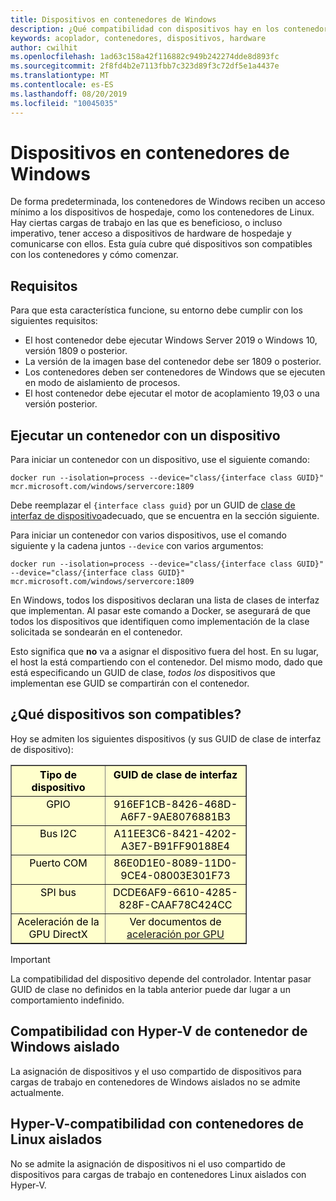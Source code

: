 ```yaml
---
title: Dispositivos en contenedores de Windows
description: ¿Qué compatibilidad con dispositivos hay en los contenedores de Windows?
keywords: acoplador, contenedores, dispositivos, hardware
author: cwilhit
ms.openlocfilehash: 1ad63c158a42f116882c949b242274dde8d893fc
ms.sourcegitcommit: 2f8fd4b2e7113fbb7c323d89f3c72df5e1a4437e
ms.translationtype: MT
ms.contentlocale: es-ES
ms.lasthandoff: 08/20/2019
ms.locfileid: "10045035"
---
```

# <a name="devices-in-containers-on-windows"></a>Dispositivos en contenedores de Windows

De forma predeterminada, los contenedores de Windows reciben un acceso mínimo a los dispositivos de hospedaje, como los contenedores de Linux. Hay ciertas cargas de trabajo en las que es beneficioso, o incluso imperativo, tener acceso a dispositivos de hardware de hospedaje y comunicarse con ellos. Esta guía cubre qué dispositivos son compatibles con los contenedores y cómo comenzar.

## <a name="requirements"></a>Requisitos

Para que esta característica funcione, su entorno debe cumplir con los siguientes requisitos:
- El host contenedor debe ejecutar Windows Server 2019 o Windows 10, versión 1809 o posterior.
- La versión de la imagen base del contenedor debe ser 1809 o posterior.
- Los contenedores deben ser contenedores de Windows que se ejecuten en modo de aislamiento de procesos.
- El host contenedor debe ejecutar el motor de acoplamiento 19,03 o una versión posterior.

## <a name="run-a-container-with-a-device"></a>Ejecutar un contenedor con un dispositivo

Para iniciar un contenedor con un dispositivo, use el siguiente comando:

```shell
docker run --isolation=process --device="class/{interface class GUID}" mcr.microsoft.com/windows/servercore:1809
```

Debe reemplazar el `{interface class guid}` por un GUID de [clase de interfaz de dispositivo](https://docs.microsoft.com/windows-hardware/drivers/install/overview-of-device-interface-classes)adecuado, que se encuentra en la sección siguiente.

Para iniciar un contenedor con varios dispositivos, use el comando siguiente y la cadena juntos `--device` con varios argumentos:

```shell
docker run --isolation=process --device="class/{interface class GUID}" --device="class/{interface class GUID}" mcr.microsoft.com/windows/servercore:1809
```

En Windows, todos los dispositivos declaran una lista de clases de interfaz que implementan. Al pasar este comando a Docker, se asegurará de que todos los dispositivos que identifiquen como implementación de la clase solicitada se sondearán en el contenedor.

Esto significa que **no** va a asignar el dispositivo fuera del host. En su lugar, el host la está compartiendo con el contenedor. Del mismo modo, dado que está especificando un GUID de clase, _todos los_ dispositivos que implementan ese GUID se compartirán con el contenedor.

## <a name="what-devices-are-supported"></a>¿Qué dispositivos son compatibles?

Hoy se admiten los siguientes dispositivos (y sus GUID de clase de interfaz de dispositivo):
  
<table border="1" style="background-color:FFFFCC;border-collapse:collapse;border:1px solid FFCC00;color:000000;width:75%" cellpadding="5" cellspacing="5">
<thead>
<tr valign="top">
<th><center>Tipo de dispositivo</center></th>
<th><center>GUID de clase de interfaz</center></th>
</tr>
</thead>
<tbody>
<tr valign="top">
<td><center>GPIO</center></td>
<td><center>916EF1CB-8426-468D-A6F7-9AE8076881B3</center></td>
</tr>
<tr valign="top">
<td><center>Bus I2C</center></td>
<td><center>A11EE3C6-8421-4202-A3E7-B91FF90188E4</center></td>
</tr>
<tr valign="top">
<td><center>Puerto COM</center></td>
<td><center>86E0D1E0-8089-11D0-9CE4-08003E301F73</center></td>
</tr>
<tr valign="top">
<td><center>SPI bus</center></td>
<td><center>DCDE6AF9-6610-4285-828F-CAAF78C424CC</center></td>
</tr>
<tr valign="top">
<td><center>Aceleración de la GPU DirectX</center></td>
<td><center>Ver documentos de <a href="https://docs.microsoft.com/virtualization/windowscontainers/deploy-containers/gpu-acceleration">aceleración por GPU</a></center></td>
</tr>
</tbody>
</table>

> [!IMPORTANT]
> La compatibilidad del dispositivo depende del controlador. Intentar pasar GUID de clase no definidos en la tabla anterior puede dar lugar a un comportamiento indefinido.

## <a name="hyper-v-isolated-windows-container-support"></a>Compatibilidad con Hyper-V de contenedor de Windows aislado

La asignación de dispositivos y el uso compartido de dispositivos para cargas de trabajo en contenedores de Windows aislados no se admite actualmente.

## <a name="hyper-v-isolated-linux-container-support"></a>Hyper-V-compatibilidad con contenedores de Linux aislados

No se admite la asignación de dispositivos ni el uso compartido de dispositivos para cargas de trabajo en contenedores Linux aislados con Hyper-V.
